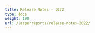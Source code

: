 ```yaml
---
title: Release Notes - 2022
type: docs
weight: 190
url: /jasperreports/release-notes-2022/
---
```



